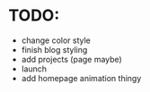 # TODO:
- change color style
- finish blog styling
- add projects (page maybe)
- launch
- add homepage animation thingy